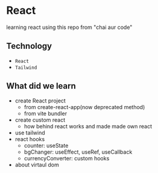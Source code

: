 # React
learning react using this repo from "chai aur code"

## Technology
- `React`
- `Tailwind`

## What did we learn

- create React project
  - from create-react-app(now deprecated method)
  - from vite bundler
- create custom react
  - how behind react works and made made own react
- use tailwind
- react hooks
  - counter: useState
  - bgChanger: useEffect, useRef, useCallback
  - currencyConverter: custom hooks
- about virtaul dom